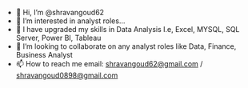 - 👋 Hi, I’m @shravangoud62
- 👀 I’m interested in analyst roles...
- 🌱 I have upgraded my skills in Data Analysis I.e, Excel, MYSQL, SQL Server, Power BI, Tableau
- 💞️ I’m looking to collaborate on any analyst roles like Data, Finance, Business Analyst
- 📫 How to reach me email: shravangoud62@gmail.com / shravangoud0898@gmail.com

<!---
shravangoud62/shravangoud62 is a ✨ special ✨ repository because its `README.md` (this file) appears on your GitHub profile.
You can click the Preview link to take a look at your changes.
--->
